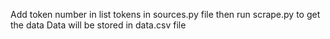Add token number in list tokens in sources.py file then run scrape.py to get the data
Data will be stored in data.csv file
